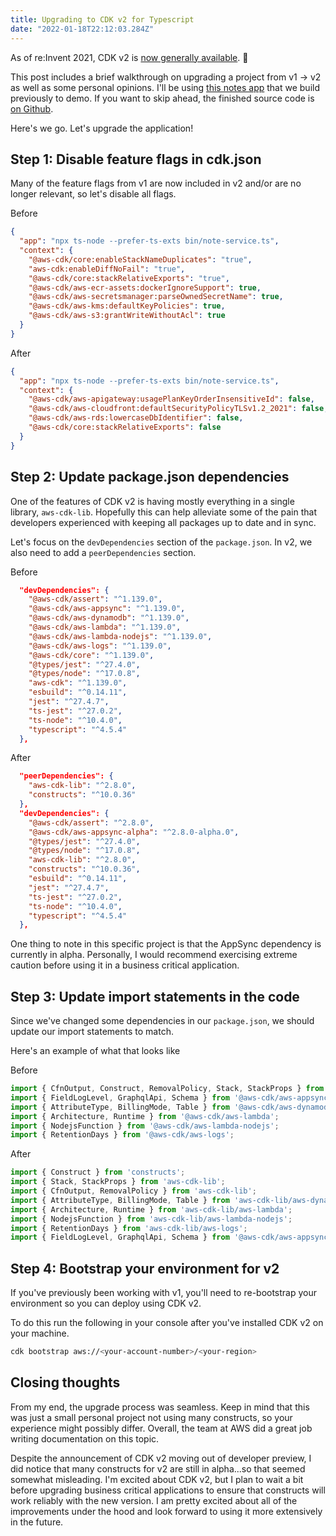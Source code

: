 ```yaml
---
title: Upgrading to CDK v2 for Typescript
date: "2022-01-18T22:12:03.284Z"
---
```


As of re:Invent 2021, CDK v2 is <a href="https://aws.amazon.com/about-aws/whats-new/2021/12/aws-cloud-development-kit-cdk-generally-available/" target="_blank" rel="noopener noreferrer">now generally available</a>. 🎉

This post includes a brief walkthrough on upgrading a project from v1 -> v2 as well as some personal opinions. I'll be using <a href="https://www.danielleheberling.xyz/blog/appsync-cdk/" target="_blank" rel="noopener noreferrer">this notes app</a> that we build previously to demo. If you want to skip ahead, the finished source code is <a href="https://github.com/deeheber/note-service-next-generation/tree/blog-post-2" target="_blank" rel="noopener noreferrer">on Github</a>.

Here's we go. Let's upgrade the application!

## Step 1: Disable feature flags in cdk.json
Many of the feature flags from v1 are now included in v2 and/or are no longer relevant, so let's disable all flags.

Before
```json
{
  "app": "npx ts-node --prefer-ts-exts bin/note-service.ts",
  "context": {
    "@aws-cdk/core:enableStackNameDuplicates": "true",
    "aws-cdk:enableDiffNoFail": "true",
    "@aws-cdk/core:stackRelativeExports": "true",
    "@aws-cdk/aws-ecr-assets:dockerIgnoreSupport": true,
    "@aws-cdk/aws-secretsmanager:parseOwnedSecretName": true,
    "@aws-cdk/aws-kms:defaultKeyPolicies": true,
    "@aws-cdk/aws-s3:grantWriteWithoutAcl": true
  }
}
```

After
```json
{
  "app": "npx ts-node --prefer-ts-exts bin/note-service.ts",
  "context": {
    "@aws-cdk/aws-apigateway:usagePlanKeyOrderInsensitiveId": false,
    "@aws-cdk/aws-cloudfront:defaultSecurityPolicyTLSv1.2_2021": false,
    "@aws-cdk/aws-rds:lowercaseDbIdentifier": false,
    "@aws-cdk/core:stackRelativeExports": false
  }
}
```

## Step 2: Update package.json dependencies
One of the features of CDK v2 is having mostly everything in a single library, `aws-cdk-lib`. Hopefully this can help alleviate some of the pain that developers experienced with keeping all packages up to date and in sync.

Let's focus on the `devDependencies` section of the `package.json`. In v2, we also need to add a `peerDependencies` section.

Before
```json
  "devDependencies": {
    "@aws-cdk/assert": "^1.139.0",
    "@aws-cdk/aws-appsync": "^1.139.0",
    "@aws-cdk/aws-dynamodb": "^1.139.0",
    "@aws-cdk/aws-lambda": "^1.139.0",
    "@aws-cdk/aws-lambda-nodejs": "^1.139.0",
    "@aws-cdk/aws-logs": "^1.139.0",
    "@aws-cdk/core": "^1.139.0",
    "@types/jest": "^27.4.0",
    "@types/node": "^17.0.8",
    "aws-cdk": "^1.139.0",
    "esbuild": "^0.14.11",
    "jest": "^27.4.7",
    "ts-jest": "^27.0.2",
    "ts-node": "^10.4.0",
    "typescript": "^4.5.4"
  },
```

After
```json
  "peerDependencies": {
    "aws-cdk-lib": "^2.8.0",
    "constructs": "^10.0.36"
  },
  "devDependencies": {
    "@aws-cdk/assert": "^2.8.0",
    "@aws-cdk/aws-appsync-alpha": "^2.8.0-alpha.0",
    "@types/jest": "^27.4.0",
    "@types/node": "^17.0.8",
    "aws-cdk-lib": "^2.8.0",
    "constructs": "^10.0.36",
    "esbuild": "^0.14.11",
    "jest": "^27.4.7",
    "ts-jest": "^27.0.2",
    "ts-node": "^10.4.0",
    "typescript": "^4.5.4"
  },
```

One thing to note in this specific project is that the AppSync dependency is currently in alpha. Personally, I would recommend exercising extreme caution before using it in a business critical application.

## Step 3: Update import statements in the code
Since we've changed some dependencies in our `package.json`, we should update our import statements to match.

Here's an example of what that looks like

Before
```typescript
import { CfnOutput, Construct, RemovalPolicy, Stack, StackProps } from '@aws-cdk/core';
import { FieldLogLevel, GraphqlApi, Schema } from '@aws-cdk/aws-appsync';
import { AttributeType, BillingMode, Table } from '@aws-cdk/aws-dynamodb';
import { Architecture, Runtime } from '@aws-cdk/aws-lambda';
import { NodejsFunction } from '@aws-cdk/aws-lambda-nodejs';
import { RetentionDays } from '@aws-cdk/aws-logs';
```

After
```typescript
import { Construct } from 'constructs';
import { Stack, StackProps } from 'aws-cdk-lib';
import { CfnOutput, RemovalPolicy } from 'aws-cdk-lib';
import { AttributeType, BillingMode, Table } from 'aws-cdk-lib/aws-dynamodb';
import { Architecture, Runtime } from 'aws-cdk-lib/aws-lambda';
import { NodejsFunction } from 'aws-cdk-lib/aws-lambda-nodejs';
import { RetentionDays } from 'aws-cdk-lib/aws-logs';
import { FieldLogLevel, GraphqlApi, Schema } from '@aws-cdk/aws-appsync-alpha';
```

## Step 4: Bootstrap your environment for v2
If you've previously been working with v1, you'll need to re-bootstrap your environment so you can deploy using CDK v2.

To do this run the following in your console after you've installed CDK v2 on your machine.

```bash
cdk bootstrap aws://<your-account-number>/<your-region>
```

## Closing thoughts
From my end, the upgrade process was seamless. Keep in mind that this was just a small personal project not using many constructs, so your experience might possibly differ. Overall, the team at AWS did a great job writing documentation on this topic.

Despite the announcement of CDK v2 moving out of developer preview, I did notice that many constructs for v2 are still in alpha...so that seemed somewhat misleading. I'm excited about CDK v2, but I plan to wait a bit before upgrading business critical applications to ensure that constructs will work reliably with the new version. I am pretty excited about all of the improvements under the hood and look forward to using it more extensively in the future.
